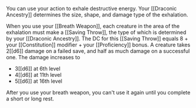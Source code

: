 You can use your action to exhale destructive energy. Your [[Draconic Ancestry]] determines the size, shape, and damage type of the exhalation.

When you use your [[Breath Weapon]], each creature in the area of the exhalation must make a [[Saving Throw]], the type of which is determined by your [[Draconic Ancestry]]. The DC for this [[Saving Throw]] equals 8 + your [[Constitution]] modifier + your [[Proficiency]] bonus. A creature takes 2[[d6]] damage on a failed save, and half as much damage on a successful one.
The damage increases to
- 3[[d6]] at 6th level
- 4[[d6]] at 11th level
- 5[[d6]] at 16th level

After you use your breath weapon, you can't use it again until you complete a short or long rest.